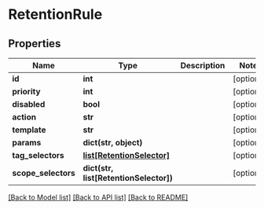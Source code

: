 # RetentionRule

## Properties
Name | Type | Description | Notes
------------ | ------------- | ------------- | -------------
**id** | **int** |  | [optional] 
**priority** | **int** |  | [optional] 
**disabled** | **bool** |  | [optional] 
**action** | **str** |  | [optional] 
**template** | **str** |  | [optional] 
**params** | **dict(str, object)** |  | [optional] 
**tag_selectors** | [**list[RetentionSelector]**](RetentionSelector.md) |  | [optional] 
**scope_selectors** | **dict(str, list[RetentionSelector])** |  | [optional] 

[[Back to Model list]](../README.md#documentation-for-models) [[Back to API list]](../README.md#documentation-for-api-endpoints) [[Back to README]](../README.md)


